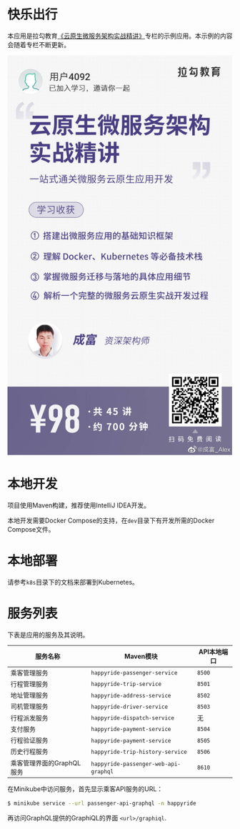 # 快乐出行

本应用是拉勾教育[《云原生微服务架构实战精讲》](https://kaiwu.lagou.com/course/courseInfo.htm?courseId=64)专栏的示例应用。本示例的内容会随着专栏不断更新。

![课程](cloud-native.jpg)

# 本地开发

项目使用Maven构建，推荐使用IntelliJ IDEA开发。

本地开发需要Docker Compose的支持，在`dev`目录下有开发所需的Docker Compose文件。

# 本地部署

请参考`k8s`目录下的文档来部署到Kubernetes。

# 服务列表

下表是应用的服务及其说明。

| 服务名称  | Maven模块   |  API本地端口  |
|---|---|---|
| 乘客管理服务 |  `happyride-passenger-service`  |  `8500` |
| 行程管理服务 |  `happyride-trip-service`  |  `8501` |
| 地址管理服务  |  `happyride-address-service`  | `8502`  |
| 司机管理服务 |  `happyride-driver-service`  |  `8503` |
| 行程派发服务  |  `happyride-dispatch-service`  | 无  |
| 支付服务  |  `happyride-payment-service`  | `8504`  |
| 行程验证服务  |  `happyride-payment-service`  | `8505`  |
| 历史行程服务  |  `happyride-trip-history-service`  | `8506`  |
| 乘客管理界面的GraphQL服务  |  `happyride-passenger-web-api-graphql`  | `8610`  |


在Minikube中访问服务，首先显示乘客API服务的URL：

```sh
$ minikube service --url passenger-api-graphql -n happyride
```

再访问GraphQL提供的GraphiQL的界面 `<url>/graphiql`.